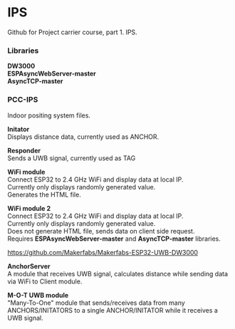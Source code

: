 # IPS
Github for Project carrier course, part 1. IPS.

### Libraries  

**DW3000**  
**ESPAsyncWebServer-master**  
**AsyncTCP-master**  


### PCC-IPS  

Indoor positing system files.

**Initator**  
Displays distance data, currently used as ANCHOR.  

**Responder**  
Sends a UWB signal, currently used as TAG

**WiFi module**  
Connect ESP32 to 2.4 GHz WiFi and display data at local IP.  
Currently only displays randomly generated value.  
Generates the HTML file.

**WiFi module 2**  
Connect ESP32 to 2.4 GHz WiFi and display data at local IP.  
Currently only displays randomly generated value.  
Does not generate HTML file, sends data on client side request.  
Requires **ESPAsyncWebServer-master** and **AsyncTCP-master** libraries.

https://github.com/Makerfabs/Makerfabs-ESP32-UWB-DW3000

**AnchorServer**  
A module that receives UWB signal, calculates distance while sending data via WiFi to Client module.

**M-O-T UWB module**  
"Many-To-One" module that sends/receives data from many ANCHORS/INITATORS to a single ANCHOR/INITATOR while it receives a UWB signal.






